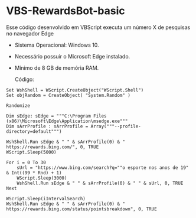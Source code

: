 # VBS-RewardsBot-basic
Esse código desenvolvido em VBScript executa um número X de pesquisas no navegador Edge

- Sistema Operacional: Windows 10.
- Necessário possuir o Microsoft Edge instalado.
- Mínimo de 8 GB de memória RAM.

  Código:
```
Set WshShell = WScript.CreateObject("WScript.Shell")
Set objRandom = CreateObject( "System.Random" )

Randomize

Dim sEdge: sEdge = """C:\Program Files (x86)\Microsoft\Edge\Application\msedge.exe"""
Dim sArrProfile : sArrProfile = Array("""--profile-directory=default""")

WshShell.Run sEdge & " " & sArrProfile(0) & " https://rewards.bing.com/", 0, TRUE
WScript.Sleep(5000)
	
For i = 0 To 30
	sUrl = "https://www.bing.com/search?q=""o esporte nos anos de 19" & Int((99 * Rnd) + 1)
	WScript.Sleep(3000)
	WshShell.Run sEdge & " " & sArrProfile(0) & " " & sUrl, 0, TRUE
Next

WScript.Sleep(iIntervalSearch)
WshShell.Run sEdge & " " & sArrProfile(0) & " https://rewards.bing.com/status/pointsbreakdown", 0, TRUE
```
